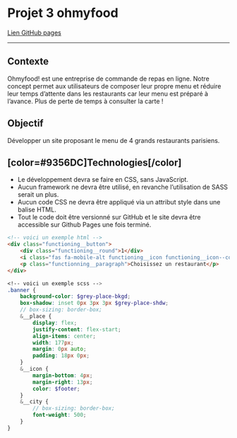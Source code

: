 # Projet 3 ohmyfood
[Lien GitHub pages](https://fabien-t.github.io/Fabien_P3/public/)
***
## Contexte
Ohmyfood! est une entreprise de commande de repas en ligne. Notre concept permet aux
utilisateurs de composer leur propre menu et réduire leur temps d’attente dans les
restaurants car leur menu est préparé à l’avance. Plus de perte de temps à consulter la carte
!

## Objectif
Développer un site proposant le menu de 4 grands restaurants parisiens.

## [color=#9356DC]Technologies[/color]
* Le développement devra se faire en CSS, sans JavaScript.
* Aucun framework ne devra être utilisé, en revanche l’utilisation de SASS serait un
plus.
* Aucun code CSS ne devra être appliqué via un attribut style dans une balise HTML.
* Tout le code doit être versionné sur GitHub et le site devra être accessible sur
Github Pages une fois terminé.

```html
<!-- voici un exemple html -->
<div class="functioning__button">
    <div class="functioning__round">1</div>
    <i class="fas fa-mobile-alt functioning__icon functioning__icon--color"></i>
    <p class="functionning__paragraph">Choisissez un restaurant</p>                
</div>
```

```scss
<!-- voici un exemple scss -->
.banner {
    background-color: $grey-place-bkgd;
    box-shadow: inset 0px 3px 3px $grey-place-shdw;
    // box-sizing: border-box;
    &__place {
        display: flex;
        justify-content: flex-start;
        align-items: center;
        width: 177px;
        margin: 0px auto;
        padding: 18px 0px;
    }
    &__icon {
        margin-bottom: 4px;
        margin-right: 13px;
        color: $footer;
    }
    &__city {
        // box-sizing: border-box;
        font-weight: 500;
    }
}
```     